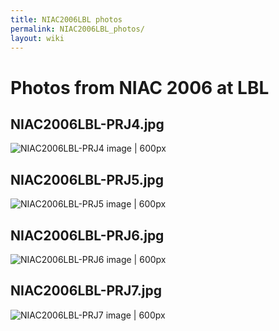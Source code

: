 ```yaml
---
title: NIAC2006LBL photos
permalink: NIAC2006LBL_photos/
layout: wiki
---
```


Photos from NIAC 2006 at LBL
============================

NIAC2006LBL-PRJ4.jpg
--------------------

![ NIAC2006LBL-PRJ4 image |
600px](NIAC2006LBL-PRJ4.jpg " NIAC2006LBL-PRJ4 image | 600px")

NIAC2006LBL-PRJ5.jpg
--------------------

![ NIAC2006LBL-PRJ5 image |
600px](NIAC2006LBL-PRJ5.jpg " NIAC2006LBL-PRJ5 image | 600px")

NIAC2006LBL-PRJ6.jpg
--------------------

![ NIAC2006LBL-PRJ6 image |
600px](NIAC2006LBL-PRJ6.jpg " NIAC2006LBL-PRJ6 image | 600px")

NIAC2006LBL-PRJ7.jpg
--------------------

![ NIAC2006LBL-PRJ7 image |
600px](NIAC2006LBL-PRJ7.jpg " NIAC2006LBL-PRJ7 image | 600px")
